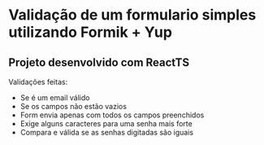 # Validação de um formulario simples utilizando Formik + Yup

## Projeto desenvolvido com ReactTS

<div align="center>
<img src="https://i.imgur.com/iLFPrsP.png" alt="Formulário sendo validado" width="700px"/>
</div>

Validações feitas:
- Se é um email válido
- Se os campos não estão vazios
- Form envia apenas com todos os campos preenchidos
- Exige alguns caracteres para uma senha mais forte
- Compara e válida se as senhas digitadas são iguais
